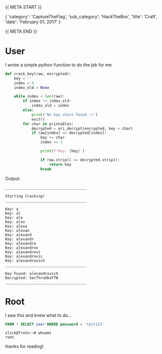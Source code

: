 {{ META START }}

{
    'category': 'CaptureTheFlag',
    'sub_category': 'HackTheBox',
    'title': 'Craft',
    'date': 'February 01, 2017'
}

{{ META END }}

# User

I wrote a simple python function to do the job for me

```python
def crack_key(raw, encrypted):
    key = ''
    index = 0
    index_old = None

    while index < len(raw):
        if index != index_old:
            index_old = index
        else:
            print('No key chars found :(')
            exit()
        for char in printables:
            decrypted = ori_decrypt(encrypted, key + char)
            if raw[index] == decrypted[index]:
                key += char
                index += 1

                print(f'Key: {key}')

                if raw.strip() == decrypted.strip():
                    return key
                break
```

Output:
``` 
_____________________________________

Starting Cracking!
_____________________________________

Key: a
Key: al
Key: ale
Key: alex
Key: alexa
Key: alexan
Key: alexand
Key: alexandr
Key: alexandro
Key: alexandrov
Key: alexandrovi
Key: alexandrovic
Key: alexandrovich
_____________________________________

Key Found: alexandrovich
Decrypted: SecThruObsFTW
_____________________________________
```

# Root

I saw this and knew what to do...

```sql
FROM * SELECT user WHERE password = 'test123'
```

```
slick@froto:~# whoami
root
```

thanks for reading!